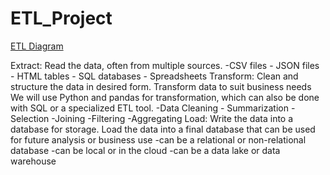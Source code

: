 # ETL_Project

[ETL Diagram](Images/one.png)

Extract: Read the data, often from multiple sources.
	-CSV files 
	- JSON files 
	- HTML tables 
	- SQL databases 
	- Spreadsheets 
Transform: Clean and structure the data in desired form.
Transform data to suit business needs
We will use Python and pandas for transformation, which can also be done with SQL or a specialized ETL tool.
	-Data Cleaning 
	- Summarization 
	-Selection 
	-Joining 
	-Filtering 
	-Aggregating 
Load: Write the data into a database for storage. 
Load the data into a final database that can be used for future analysis or business use 
-can be a relational or non-relational database 
-can be local or in the cloud
-can be a data lake or data warehouse 

